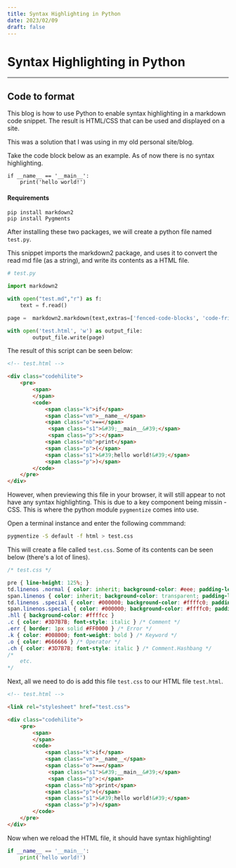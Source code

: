 ```yaml
---
title: Syntax Highlighting in Python
date: 2023/02/09
draft: false
---
```


# Syntax Highlighting in Python

______

## Code to format

This blog is how to use Python to enable syntax highlighting in a markdown code snippet. The result is HTML/CSS that can be used and displayed on a site.

This was a solution that I was using in my old personal site/blog.

Take the code block below as an example. As of now there is no syntax highlighting. 

```
if __name__ == '__main__':
    print('hello world!')
```


#### Requirements
```
pip install markdown2
pip install Pygments
```

After installing these two packages, we will create a python file named `test.py`.

This snippet imports the markdown2 package, and uses it to convert the read md file (as a string), and write its contents as a HTML file.

```python
# test.py

import markdown2

with open("test.md","r") as f:
    text = f.read()

page =  markdown2.markdown(text,extras=['fenced-code-blocks', 'code-friendly']) 

with open('test.html', 'w') as output_file:
        output_file.write(page)
```

The result of this script can be seen below:

```html
<!-- test.html -->

<div class="codehilite">
    <pre>
        <span>
        </span>
        <code>
            <span class="k">if</span> 
            <span class="vm">__name__</span> 
            <span class="o">==</span>
             <span class="s1">&#39;__main__&#39;</span>
             <span class="p">:</span>
            <span class="nb">print</span>
            <span class="p">(</span>
            <span class="s1">&#39;hello world!&#39;</span>
            <span class="p">)</span>
        </code>
    </pre>
</div>
```

However, when previewing this file in your browser, it will still appear to not have any syntax highlighting. This is due to a key component being missin - CSS. This is where the python module `pygmentize` comes into use.

Open a terminal instance and enter the following commmand:

```bash
pygmentize -S default -f html > test.css
```

This will create a file called `test.css`. Some of its contents can be seen below (there's a lot of lines).

```css
/* test.css */

pre { line-height: 125%; }
td.linenos .normal { color: inherit; background-color: #eee; padding-left: 5px; padding-right: 5px; }
span.linenos { color: inherit; background-color: transparent; padding-left: 5px; padding-right: 5px; }
td.linenos .special { color: #000000; background-color: #ffffc0; padding-left: 5px; padding-right: 5px; }
span.linenos.special { color: #000000; background-color: #ffffc0; padding-left: 5px; padding-right: 5px; }
.hll { background-color: #ffffcc }
.c { color: #3D7B7B; font-style: italic } /* Comment */
.err { border: 1px solid #FF0000 } /* Error */
.k { color: #008000; font-weight: bold } /* Keyword */
.o { color: #666666 } /* Operator */
.ch { color: #3D7B7B; font-style: italic } /* Comment.Hashbang */
/* 
    etc.
*/
```

Next, all we need to do is add this file `test.css` to our HTML file `test.html`.

```html
<!-- test.html -->

<link rel="stylesheet" href="test.css">

<div class="codehilite">
    <pre>
        <span>
        </span>
        <code>
            <span class="k">if</span> 
            <span class="vm">__name__</span> 
            <span class="o">==</span>
             <span class="s1">&#39;__main__&#39;</span>
             <span class="p">:</span>
            <span class="nb">print</span>
            <span class="p">(</span>
            <span class="s1">&#39;hello world!&#39;</span>
            <span class="p">)</span>
        </code>
    </pre>
</div>
```

Now when we reload the HTML file, it should have syntax highlighting!

```python
if __name__ == '__main__':
    print('hello world!')
```
